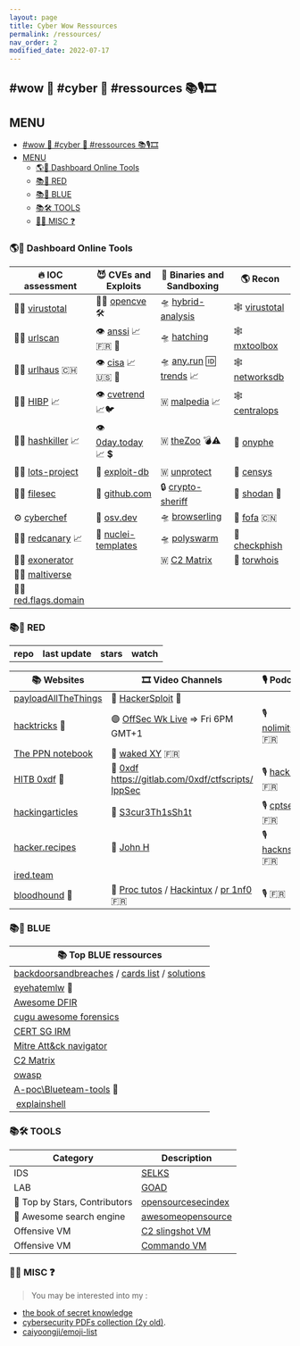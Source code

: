 ```yaml
---
layout: page
title: Cyber Wow Ressources
permalink: /ressources/
nav_order: 2
modified_date: 2022-07-17
---
```


## <a name='wowcyberressources'></a> #wow 👀 #cyber 🔫 #ressources 📚🎙️🎞️

## <a name='MENU'></a>MENU

<!-- vscode-markdown-toc -->
* [ #wow 👀 #cyber 🔫 #ressources 📚🎙️🎞️](#wowcyberressources)
* [MENU](#MENU)
	* [🌎🤝 Dashboard Online Tools](#DashboardOnlineTools)
	* [📚📕 RED](#RED)
	* [📚📘 BLUE](#BLUE)
	* [📚🛠️ TOOLS](#TOOLS)
	* [👀🔫 MISC ❓](#MISC)

<!-- vscode-markdown-toc-config
	numbering=false
	autoSave=true
	/vscode-markdown-toc-config -->
<!-- /vscode-markdown-toc -->

### <a name='DashboardOnlineTools'></a>🌎🤝 Dashboard Online Tools


| 🔥 **IOC assessment**									| 😈 **CVEs and Exploits** 							|  👾 **Binaries and Sandboxing**								| 🌎 **Recon**						|
|-------------------------------------------------------|---------------------------------------------------|----------------------------------------------------------------|-------------------------------------------|
| 🚦🔎 [virustotal](https://virustotal.com/)		| 🚦🔎 [opencve](https://opencve.io/cve) 🛠️ | 🛸 [hybrid-analysis](https://www.hybrid-analysis.com/)	 | 🕸️ [virustotal](https://virustotal.com/)	|
| 🚦🔎 [urlscan](https://urlscan.io/)						| 👁️ [anssi](https://www.cert.ssi.gouv.fr/) 📈 🇫🇷 🥐  | 🛸 [hatching](https://tria.ge/login)							| 🕸️ [mxtoolbox](https://mxtoolbox.com/NetworkTools.aspx)|	
| 🚦🔎 [urlhaus](https://urlhaus.abuse.ch/browse/) 🇨🇭	| 👁️ [cisa](https://www.cisa.gov/known-exploited-vulnerabilities-catalog) 📈 🇺🇸 🗽 | 🛸 [any.run](https://app.any.run/) 🆔 [trends](https://any.run/malware-trends/) 📈 | 🕸️ [networksdb](https://networksdb.io/)			| 
| 🚦🔎 [HIBP](https://haveibeenpwned.com/) 📈 			| 👁️ [cvetrend](https://cvetrends.com/) 📈🐦	| 🇼 [malpedia](https://malpedia.caad.fkie.fraunhofer.de/library)	📈 | 🕸️ [centralops](https://centralops.net/) |
| 🚦🔎 [hashkiller](https://hashkiller.io/leaks) 📈		| 👁️ [0day.today](https://en.0day.today/) 📈 💲			| 🇼 [theZoo](https://github.com/ytisf/theZoo/tree/master/malware/Binaries) 💣⚠️ | 📡 [onyphe](https://onyphe.io/) |
| 🚦🔎 [lots-project](https://lots-project.com/)			| 🔎 [exploit-db](https://exploit-db.com)	| 🇼 [unprotect](https://www.unprotect.it/) 		| 📡 [censys](https://search.censys.io/) |
| 🚦🔎 [filesec](https://filesec.io/) | 🔎 [github.com](https://github.com/search?q=CVE-2022)	| 🔒 [crypto-sheriff](https://www.nomoreransom.org/crypto-sheriff.php?lang=en) | 📡 [shodan](https://shodan.io/) 🥇 |
| ⚙️ [cyberchef](https://gchq.github.io/CyberChef/)	| 🔎 [osv.dev](https://osv.dev/list) | 🛸 [browserling](https://www.browserling.com/) | 📡 [fofa](https://www.browserling.com/browse/win/7/chrome/109/https%3A%2F%2Ffofa.info) 🇨🇳 |
| 🚦🔎 [redcanary](https://redcanary.com/threat-detection-report/threats/) 📈 | 🔎 [nuclei-templates](https://nuclei-templates.netlify.app)| 🛸 [polyswarm](https://polyswarm.network/)| 🎣 [checkphish](https://checkphish.ai/) |
| 🚦🧅 [exonerator](https://metrics.torproject.org/exonerator.html) | | 🇼 [C2 Matrix](https://docs.google.com/spreadsheets/d/1b4mUxa6cDQuTV2BPC6aA-GR4zGZi0ooPYtBe4IgPsSc/edit#gid=0) | 🧅 [torwhois](https://torwhois.com/) |
| 🚦🔎 [maltiverse](https://maltiverse.com) | | | |
| 🚦🔎 [red.flags.domain](https://red.flag.domains) | | | |

### <a name='RED'></a>📚📕 RED

<script src="https://code.jquery.com/jquery-1.9.1.min.js"></script>
<script>$(window).load(function() {var repos = ["https://api.github.com/repos/lutzenfried/Methodology","https://github.com/vjeantet/hugo-theme-docdock","https://api.github.com/repos/swisskyrepo/PayloadsAllTheThings/","https://api.github.com/repos/snovvcrash/PPN","https://api.github.com/repos/mantvydasb/RedTeaming-Tactics-and-Techniques","https://api.github.com/repos/toolswatch/blackhat-arsenal-tools","https://api.github.com/repos/infosecn1nja/Red-Teaming-Toolkit","https://api.github.com/repos/bigb0sss/RedTeam-OffensiveSecurity","https://api.github.com/repos/S3cur3Th1sSh1t/Pentest-Tool"]; for (rep in repos) {$.ajax({type: "GET", url: repos[rep], dataType: "json", success: function(result) {$("#repo_list").append("<tr><td><a href='" + result.html_url + "' target='_blank'>" + result.name + "</a></td><td>" + result.updated_at + "</td><td>" + result.stargazers_count + "</td><td>" + result.subscribers_count + "</td>"); console.log(result);}});}console.log(result);});</script>

<link href="/sortable.css" rel="stylesheet" />
<script src="/sortable.js"></script>
<div id="repos">
    <table id="repo_list" class="sortable">
      <tr><th>repo</th><th>last update</th><th>stars</th><th>watch</th></tr>
    </table>
</div>


| 📚 **Websites** 			| 🎞️ **Video Channels** | 🎙️ **Podcasts** |
|---------------------------|------------------------|------------------------|
| [payloadAllTheThings](https://swisskyrepo.github.io/PayloadsAllTheThingsWeb/) |  🔴 [HackerSploit](https://www.youtube.com/@HackerSploit/playlists) 🥇 |  |
| [hacktricks](https://book.hacktricks.xyz) 🥇 	| 🟣 [OffSec Wk Live](https://www.twitch.tv/offsecofficial/schedule?seriesID=b043a7dc-75d7-4f97-94a4-84e73cc23af9) => Fri 6PM GMT+1 | 🎙️ [nolimitsecu](https://www.nolimitsecu.fr/) 🇫🇷 | 
| [The PPN notebook](https://ppn.snovvcrash.rocks/) | 🔴 [waked XY](https://www.youtube.com/@wakedxy/videos) 🇫🇷 | |
| [HITB 0xdf](https://0xdf.gitlab.io/) 🥇	 | 🔴 [0xdf](https://www.youtube.com/@0xdf/videos) https://gitlab.com/0xdf/ctfscripts/ [IppSec](https://www.youtube.com/channel/UCa6eh7gCkpPo5XXUDfygQQA) | 🎙️ [hacknspk](https://twitter.com/hacknspeak) 🇫🇷 | 
| [hackingarticles](https://hackingarticles.in)									| 🔴 [S3cur3Th1sSh1t](https://www.youtube.com/channel/UC27i77nEwKE8hffrxNqXNOg) | 🎙️ [cptsecu](https://www.comptoirsecu.fr/categories/emission/) 🇫🇷 | 
| [hacker.recipes](https://www.thehacker.recipes)									| 🔴 [John H](https://www.youtube.com/@_JohnHammond) | 🎙️ [hacknstock](https://hackstock.net/podcasts) 🇫🇷 |
| [ired.team](https://www.ired.team/) | | |
| [bloodhound](https://bloodhound.readthedocs.io/en/latest/data-analysis/edges.html) 🐶 | 🔴 [Proc tutos](https://www.youtube.com/@processusthief) / [Hackintux](https://www.youtube.com/channel/UCasgryuegAnsvZ4CZlBL9ZQ) / [pr 1nf0](https://www.youtube.com/@Pour1nfo)  🇫🇷 | 🎙️  🇫🇷 |


### <a name='BLUE'></a>📚📘 BLUE 


| 📚 **Top BLUE ressources**												|
|-----------------------------------------------------------------------|
| [backdoorsandbreaches](https://play.backdoorsandbreaches.com/) / [cards list](https://docs.google.com/spreadsheets/d/1RNBFr4o9OPYWwR7mxdadHQwxRayylZewcphdS3K6-og/edit?pli=1#gid=0) / [solutions](https://docs.google.com/spreadsheets/d/1R4Za4jGgzn5LLQJia1CCZVuAVdcvOR9FQO7B7ZeBXGw/edit#gid=1959042953) |
| [eyehatemlw](https://eyehatemalwares.com/home/) 🥇	| 
| [Awesome DFIR](https://awesomedfir.com) |
| [cugu awesome forensics](https://github.com/cugu/awesome-forensics) |
| [CERT SG IRM](https://github.com/certsocietegenerale/IRM) |
| [Mitre Att&ck navigator](https://mitre-attack.github.io/attack-navigator/) |
| [C2 Matrix](https://www.thec2matrix.com/matrix) |
| [owasp](https://cheatsheetseries.owasp.org/) |
| [A-poc\Blueteam-tools](https://github.com/A-poc/BlueTeam-Tools/blob/main/README.md) 🧰 |
|️ [explainshell](https://explainshell.com/) |


### <a name='TOOLS'></a>📚🛠️ TOOLS

| **Category**    | **Description** |
|-----------------|-----------------|
| IDS | [SELKS](https://www.stamus-networks.com/selks) |
| LAB | [GOAD](https://github.com/Orange-Cyberdefense/GOAD) |
| 🔎 Top by Stars, Contributors | [opensourcesecindex](https://opensourcesecurityindex.io/) |
| 🔎 Awesome search engine | [awesomeopensource](https://awesomeopensource.com/) |
| Offensive VM    | [C2 slingshot VM](https://www.sans.org/tools/slingshot/) |
| Offensive VM    | [Commando VM](https://github.com/mandiant/commando-vm) |


### <a name='MISC'></a>👀🔫 MISC ❓

> You may be interested into my :
* [the book of secret knowledge](https://github.com/trimstray/the-book-of-secret-knowledge#hackingpenetration-testing-toc)
* [cybersecurity PDFs collection (2y old)](https://github.com/jomivz/cybrary).
* [caiyoongji/emoji-list](https://github.com/caiyongji/emoji-list)